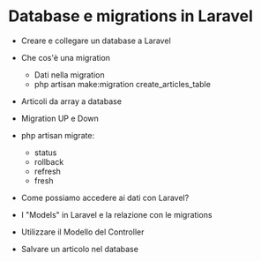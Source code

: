 # Database e migrations in Laravel

- Creare e collegare un database a Laravel

- Che cos'è una migration
    - Dati nella migration
    - php artisan make:migration create_articles_table

- Articoli da array a database

- Migration UP e Down

- php artisan migrate:
    - status
    - rollback
    - refresh
    - fresh

- Come possiamo accedere ai dati con Laravel? 

- I "Models" in Laravel e la relazione con le migrations

- Utilizzare il Modello del Controller 

- Salvare un articolo nel database
